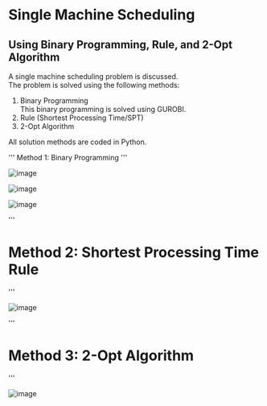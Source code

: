 # Single Machine Scheduling 
## Using Binary Programming, Rule, and 2-Opt Algorithm

A single machine scheduling problem is discussed.  
The problem is solved using the following methods:  
1) Binary Programming  
   This binary programming is solved using GUROBI.  
2) Rule (Shortest Processing Time/SPT)  
3) 2-Opt Algorithm  

All solution methods are coded in Python.  

'''
Method 1: Binary Programming
'''

![image](https://user-images.githubusercontent.com/42261330/206994555-0195e38f-0ca7-4aba-bb90-4f5e8ecf1518.png)

![image](https://user-images.githubusercontent.com/42261330/206990890-aa01bc61-2cca-4f1d-9ca6-c6167fffc87c.png)

![image](https://user-images.githubusercontent.com/42261330/206990913-a3a6ed8a-d4d9-415d-ac82-00d6769c9d09.png)

'''
# Method 2: Shortest Processing Time Rule
'''

![image](https://user-images.githubusercontent.com/42261330/206994737-68b2dc97-6cca-4783-b523-e9df195f4187.png)

'''
# Method 3: 2-Opt Algorithm
'''

![image](https://user-images.githubusercontent.com/42261330/207002370-ed055dbf-8f56-4f8b-a34a-d582d748217f.png)
